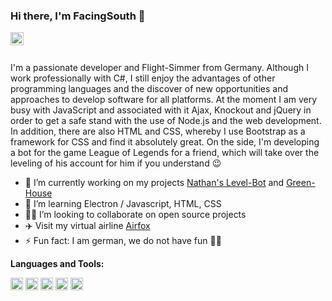 ### Hi there, I'm FacingSouth 👋

<a href="https://discord.gg/C3gfHBJ">
  <img align="left" alt="FacingSouth" width="21px" src="http://facing-south.com/img/discord.svg" />
</a>

<br />
<br />

I'm a passionate developer and Flight-Simmer from Germany. Although I work professionally with C#, I still enjoy the advantages of other programming languages and the discover of new opportunities and approaches to develop software for all platforms. At the moment I am very busy with JavaScript and associated with it Ajax, Knockout and jQuery in order to get a safe stand with the use of Node.js and the web development. In addition, there are also HTML and CSS, whereby I use Bootstrap as a framework for CSS and find it absolutely great. On the side, I'm developing a bot for the game League of Legends for a friend, which will take over the leveling of his account for him if you understand :wink:

- 🔭 I’m currently working on my projects [Nathan's Level-Bot](https://github.com/Facing-South/NathansLevelBot) and [Green-House](https://github.com/Facing-South/GreenHouse)
- 🌱 I’m learning Electron / Javascript, HTML, CSS
- 🧑‍💻 I’m looking to collaborate on open source projects
- :airplane: Visit my virtual airline [Airfox](https://www.airfox-virtual.de)
- ⚡ Fun fact: I am german, we do not have fun 🤷‍♂️

**Languages and Tools:**  

<code><img height="20" src="https://facing-south.com/img/csharp.png"></code>
<code><img height="20" src="https://facing-south.com/img/python.png"></code>
<code><img height="20" src="https://facing-south.com/img/javascript.png"></code>
<code><img height="20" src="https://facing-south.com/img/nodejs.png"></code>
<code><img height="20" src="https://facing-south.com/img/html.png"></code>
